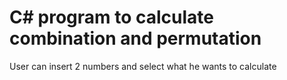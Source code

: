 # C# program to calculate combination and permutation

User can insert 2 numbers and select what he wants to calculate
